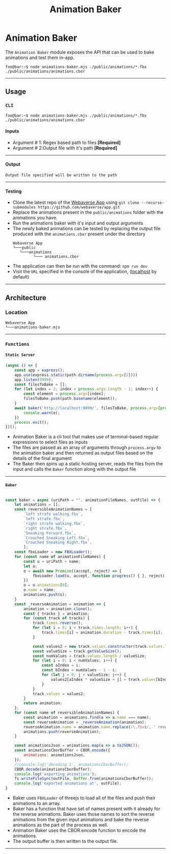 ﻿---
id: animation-baker
title: Animation Baker
---

# Animation Baker

The `Animation Baker` module exposes the API that can be used to bake animations and test them in-app.

```properties
foo@bar:~$ node animations-baker.mjs ./public/animations/*.fbx ./public/animations/animations.cbor
```
---

## Usage

### `CLI`

```properties
foo@bar:~$ node animations-baker.mjs ./public/animations/*.fbx ./public/animations/animations.cbor
```
#### Inputs
* Argument # 1: Regex based path to files  **[Required]**
* Argument # 2:Output file with it's path  **[Required]**

---

#### Output
`Output file specified will be written to the path`

---

#### Testing
* Clone the latest repo of the [Webaverse App](https://github.com/webaverse/app) using
	`git clone --recurse-submodules https://github.com/webaverse/app.git`
* Replace the animations present in the `public/animations` folder with the animations you have.
* Run the animations baker with it's input and output arguments
* The newly baked animations can be tested by replacing the output file produced with the `animations.cbor`  present under the directory 
	```
	Webaverse App
	└───public
	   └───animations
	         └─── animations.cbor
	```
* The application can then be run with the command: `npm run dev`
* Visit the `URL` specified in the console of the application, ([localhost](https://localhost:3001) by default)

---

## Architecture

### Location

```
Webaverse App
└───animations-baker.mjs
```

---

### `Functions`

#### `Static Server`

```jsx
(async () => {
    const app = express();
    app.use(express.static(path.dirname(process.argv[2])))
    app.listen(9999);
    const filesToBake = [];
    for (let index = 2; index < process.argv.length - 1; index++) {
        const element = process.argv[index];
        filesToBake.push(path.basename(element));
    }
    await baker('http://localhost:9999/', filesToBake, process.argv[process.argv.length - 1]).catch((e) => {
        console.warn(e);
    })
    process.exit();
})();

```
- Animation Baker is a cli tool that makes use of terminal-based regular expressions to select files as inputs
- The files are passed as an array of arguments through `process.argv` to the animation baker and then returned as output files based on the details of the final argument
- The Baker then spins up a static hosting server, reads the files from the input and calls the `Baker` function along with the output file

---

#### `Baker`

```jsx

const baker = async (uriPath = "", animationFileNames, outFile) => {
    let animations = [];
    const reversibleAnimationNames = [
        `left strafe walking.fbx`,
        `left strafe.fbx`,
        `right strafe walking.fbx`,
        `right strafe.fbx`,
        `Sneaking Forward.fbx`,
        `Crouched Sneaking Left.fbx`,
        `Crouched Sneaking Right.fbx`,
        ];
    const fbxLoader = new FBXLoader();
    for (const name of animationFileNames) {
        const u = uriPath + name;
        let o;
        o = await new Promise((accept, reject) => {
            fbxLoader.load(u, accept, function progress() { }, reject);
        })
        o = o.animations[0];
        o.name = name;
        animations.push(o);
    }
    const _reverseAnimation = animation => {
        animation = animation.clone();
        const { tracks } = animation;
        for (const track of tracks) {
            track.times.reverse();
            for (let i = 0; i < track.times.length; i++) {
                track.times[i] = animation.duration - track.times[i];
            }

            const values2 = new track.values.constructor(track.values.length);
            const valueSize = track.getValueSize();
            const numValues = track.values.length / valueSize;
            for (let i = 0; i < numValues; i++) {
                const aIndex = i;
                const bIndex = numValues - 1 - i;
                for (let j = 0; j < valueSize; j++) {
                    values2[aIndex * valueSize + j] = track.values[bIndex * valueSize + j];
                }
            }
            track.values = values2;
        }
        return animation;
    };
    for (const name of reversibleAnimationNames) {
        const animation = animations.find(a => a.name === name);
        const reverseAnimation = _reverseAnimation(animation);
        reverseAnimation.name = animation.name.replace(/\.fbx$/, ' reverse.fbx');
        animations.push(reverseAnimation);
    }

    const animationsJson = animations.map(a => a.toJSON());
    const animationsCborBuffer = CBOR.encode({
        animations: animationsJson,
    });
    //console.log('decoding 1', animationsCborBuffer);
    CBOR.decode(animationsCborBuffer);
    console.log('exporting animations');
    fs.writeFileSync(outFile, Buffer.from(animationsCborBuffer));
    console.log('exported animations at', outFile);
}

```
- Baker uses `FBXLoader` of threejs to load all of the files and push their animations to an array.
- Baker has a function that have set of names present with it already for the reverse animations. Baker uses those names to sort the reverse animations from the given input animations and bake the reverse animations as the part of the process as well.
- Animation Baker uses the CBOR.encode function to encode the animations.
- The output buffer is then written to the output file.

---

